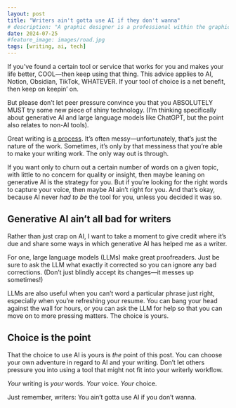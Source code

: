 ```yaml
---
layout: post
title: "Writers ain't gotta use AI if they don't wanna"
# description: "A graphic designer is a professional within the graphic design and graphic arts industry."
date: 2024-07-25
#feature_image: images/road.jpg
tags: [writing, ai, tech]
---
```


If you’ve found a certain tool or service  that works for you and makes your life better, COOL—then keep using that thing. This advice applies to AI, Notion, Obsidian, TikTok, WHATEVER. If your tool of choice is a net benefit, then keep on keepin’ on.

But please don’t let peer pressure convince you that you ABSOLUTELY MUST try some new piece of shiny technology. (I’m thinking specifically about generative AI and large language models like ChatGPT, but the point also relates to non-AI tools).<!--more-->

Great writing is [a process](/great-writing-is-iterative).	It’s often messy—unfortunately, that’s just the nature of the work. Sometimes, it’s only by that messiness that you’re able to make your writing work. The only way out is through.

If you want only to churn out a certain number of words on a given topic, with little to no concern for quality or insight, then maybe leaning on generative AI is the strategy for you. But if you’re looking for the right words to capture your voice, then maybe AI ain’t right for you. And that’s okay, because AI never *had to be* the tool for you, unless you decided it was so.

## Generative AI ain’t all bad for writers
Rather than just crap on AI, I want to take a moment to give credit where it’s due and share some ways in which generative AI has helped me as a writer.

For one, large language models (LLMs) make great proofreaders. Just be sure to ask the LLM what exactly it corrected so you can ignore any bad corrections. (Don’t just blindly accept its changes—it messes up sometimes!)

LLMs are also useful when you can’t word a particular phrase just right, especially when you’re refreshing your resume. You can bang your head against the wall for hours, or you can ask the LLM for help so that you can move on to more pressing matters. The choice is yours.

## Choice is the point
That the choice to use AI is yours is *the* point of this post. You can choose your own adventure in regard to AI and your writing. Don’t let others pressure you into using a tool that might not fit into your writerly workflow.

*Your* writing is *your* words. *Your* voice. *Your* choice.

Just remember, writers: You ain’t gotta use AI if you don’t wanna.
